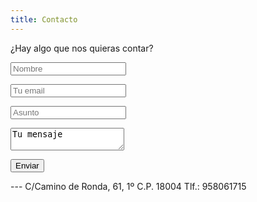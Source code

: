 ```yaml
---
title: Contacto
---
```


¿Hay algo que nos quieras contar? 
                                                                
                                                                   
<form>                                                           
<p><input type="text" placeholder="Nombre"></p>                    
<p><input type="text" placeholder="Tu email"></p>                                     
<p><input type="text" placeholder="Asunto"></p>                     
<p><textarea>Tu mensaje</textarea></p>
<p><input type="submit" value="Enviar"></p>
</form>
---
C/Camino de Ronda, 61, 1º 
C.P. 18004
Tlf.: 958061715 

